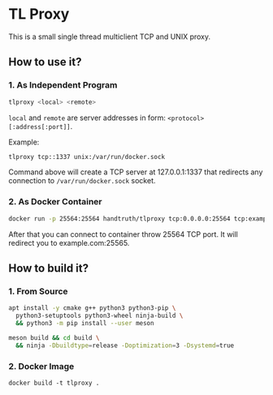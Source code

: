 TL Proxy
======================

This is a small single thread multiclient TCP and UNIX proxy.

How to use it?
----------------------

### 1. As Independent Program

```sh
tlproxy <local> <remote>
```

`local` and `remote` are server addresses in form: `<protocol>[:address[:port]]`.

Example:

```sh
tlproxy tcp::1337 unix:/var/run/docker.sock
```

Command above will create a TCP server at 127.0.0.1:1337 that redirects any connection to `/var/run/docker.sock` socket.

### 2. As Docker Container

```sh
docker run -p 25564:25564 handtruth/tlproxy tcp:0.0.0.0:25564 tcp:example.com:25565
```

After that you can connect to container throw 25564 TCP port. It will redirect you to example.com:25565.

How to build it?
----------------------

### 1. From Source

```sh
apt install -y cmake g++ python3 python3-pip \
  python3-setuptools python3-wheel ninja-build \
  && python3 -m pip install --user meson

meson build && cd build \
  && ninja -Dbuildtype=release -Doptimization=3 -Dsystemd=true
```

### 2. Docker Image

```
docker build -t tlproxy .
```
